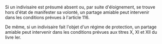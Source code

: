 Si un indivisaire est présumé absent ou, par suite d'éloignement, se trouve hors d'état de manifester sa volonté, un partage amiable peut intervenir dans les conditions prévues à l'article 116.


De même, si un indivisaire fait l'objet d'un régime de protection, un partage amiable peut intervenir dans les conditions prévues aux titres X, XI et XII du livre Ier.

